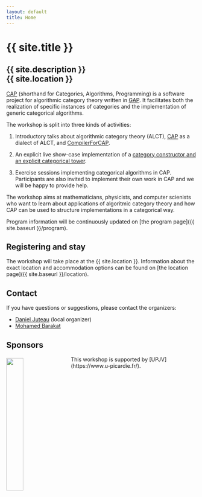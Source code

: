 ```yaml
---
layout: default
title: Home
---
```


# {{ site.title }}

## {{ site.description }}<br> {{ site.location }}

[CAP][CAP] (shorthand for Categories, Algorithms, Programming) is a
software project for algorithmic category theory written in
[GAP](http://www.gap-system.org).  It facilitates both the realization
of specific instances of categories and the implementation of generic
categorical algorithms.

The workshop is split into three kinds of activities:

1. Introductory talks about algorithmic category theory (ALCT), [CAP][CAP] as a dialect of ALCT, and [CompilerForCAP][CompilerForCAP].

2. An explicit live show-case implementation of a [category constructor and an explicit categorical tower](https://homalg-project.github.io/docs/CAP_project-based/).

3. Exercise sessions implementing categorical algorithms in CAP. Participants are also invited to implement their own work in CAP and we will be happy to provide help.

The workshop aims at mathematicians, physicists, and computer
scienists who want to learn about applications of algoritmic category
theory and how CAP can be used to structure implementations in a
categorical way.

Program information will be continuously updated on [the program page]({{ site.baseurl }}/program).

## Registering and stay

The workshop will take place at the {{ site.location }}. Information
about the exact location and accommodation options can be found on
[the location page]({{ site.baseurl }}/location).

## <a name="contact"></a> Contact

If you have questions or suggestions, please contact the organizers:

* [Daniel Juteau](mailto:daniel.juteau@u-picardie.fr) (local organizer)
* [Mohamed Barakat](mailto:mohamed.barakat@uni-siegen.de)

## Sponsors
<img style="float:left;width:30%;margin-top:5px;margin-right:20px;" src="{{ site.baseurl }}/public/logoUPJV_Bleu.png"/>
This workshop is supported by [UPJV](https://www.u-picardie.fr/).

<!-- BEGIN FOOTER -->

[CAP]: (http://homalg-project.github.io/CAP_project)
[CompilerForCAP]: (http://homalg-project.github.io/pkg/CompilerForCAP/)

<!-- END FOOTER -->
